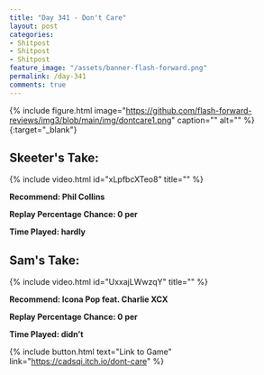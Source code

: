 ```yaml
---
title: "Day 341 - Don't Care"
layout: post
categories:
- Shitpost
- Shitpost
- Shitpost
feature_image: "/assets/banner-flash-forward.png"
permalink: /day-341
comments: true
---
```


{% include figure.html image="https://github.com/flash-forward-reviews/img3/blob/main/img/dontcare1.png" caption="" alt="" %}{:target="_blank"}
 
## Skeeter's Take:

{% include video.html id="xLpfbcXTeo8" title="" %}

**Recommend: Phil Collins**

**Replay Percentage Chance: 0 per**

**Time Played: hardly**

## Sam's Take:

{% include video.html id="UxxajLWwzqY" title="" %}

**Recommend: Icona Pop feat. Charlie XCX**

**Replay Percentage Chance: 0 per**

**Time Played: didn’t**

{% include button.html text="Link to Game" link="https://cadsqi.itch.io/dont-care" %}